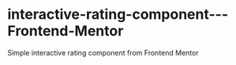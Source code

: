 # interactive-rating-component---Frontend-Mentor
Simple interactive rating component from Frontend Mentor
